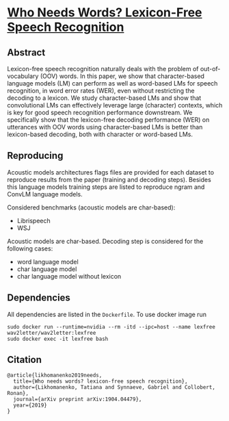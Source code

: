 # [Who Needs Words? Lexicon-Free Speech Recognition](https://arxiv.org/abs/1904.04479)

## Abstract
Lexicon-free speech recognition naturally deals with the problem of out-of-vocabulary (OOV) words. In this paper, we show that character-based language models (LM) can perform as well as word-based LMs for speech recognition, in word error rates (WER), even without restricting the decoding to a lexicon. We study character-based LMs and show that convolutional LMs can effectively leverage large (character) contexts, which is key for good speech recognition performance downstream. We specifically show that the lexicon-free decoding performance (WER) on utterances with OOV words using character-based LMs is better than lexicon-based decoding, both with character or word-based LMs.

## Reproducing
Acoustic models architectures flags files are provided for each dataset to reproduce results from the paper (training and decoding steps).
Besides this language models training steps are listed to reproduce ngram and ConvLM language models.

Considered benchmarks (acoustic models are char-based):
- Librispeech
- WSJ

Acoustic models are char-based. Decoding step is considered for the following cases:
- word language model
- char language model
- char language model without lexicon


## Dependencies
All dependencies are listed in the `Dockerfile`. To use docker image run
```
sudo docker run --runtime=nvidia --rm -itd --ipc=host --name lexfree wav2letter/wav2letter:lexfree
sudo docker exec -it lexfree bash
```

## Citation
```
@article{likhomanenko2019needs,
  title={Who needs words? lexicon-free speech recognition},
  author={Likhomanenko, Tatiana and Synnaeve, Gabriel and Collobert, Ronan},
  journal={arXiv preprint arXiv:1904.04479},
  year={2019}
}
```
